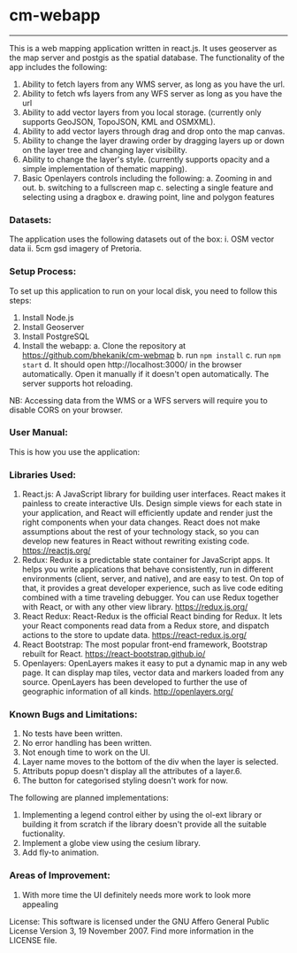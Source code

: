 # **cm-webapp**

---

This is a web mapping application written in react.js. It uses geoserver as the map server and postgis as the spatial database. The functionality of the app includes the following:

1. Ability to fetch layers from any WMS server, as long as you have the url.
2. Ability to fetch wfs layers from any WFS server as long as you have the url
3. Ability to add vector layers from you local storage. (currently only supports GeoJSON, TopoJSON, KML and OSMXML).
4. Ability to add vector layers through drag and drop onto the map canvas.
5. Ability to change the layer drawing order by dragging layers up or down on the layer tree and changing layer visibility.
6. Ability to change the layer's style. (currently supports opacity and a simple implementation of thematic mapping).
7. Basic Openlayers controls including the following:
   a. Zooming in and out.
   b. switching to a fullscreen map
   c. selecting a single feature and selecting using a dragbox
   e. drawing point, line and polygon features

### Datasets:

The application uses the following datasets out of the box:
i. OSM vector data
ii. 5cm gsd imagery of Pretoria.

### Setup Process:

To set up this application to run on your local disk, you need to follow this steps:

1. Install Node.js
2. Install Geoserver
3. Install PostgreSQL
4. Install the webapp:
   a. Clone the repository at https://github.com/bhekanik/cm-webmap
   b. run `npm install`
   c. run `npm start`
   d. It should open http://localhost:3000/ in the browser automatically. Open it manually if it doesn't open automatically. The server supports hot reloading.

NB: Accessing data from the WMS or a WFS servers will require you to disable CORS on your browser.

### User Manual:

This is how you use the application:

### Libraries Used:

1. React.js: A JavaScript library for building user interfaces. React makes it painless to create interactive UIs. Design simple views for each state in your application, and React will efficiently update and render just the right components when your data changes. React does not make assumptions about the rest of your technology stack, so you can develop new features in React without rewriting existing code. https://reactjs.org/
2. Redux: Redux is a predictable state container for JavaScript apps. It helps you write applications that behave consistently, run in different environments (client, server, and native), and are easy to test. On top of that, it provides a great developer experience, such as live code editing combined with a time traveling debugger. You can use Redux together with React, or with any other view library. https://redux.js.org/
3. React Redux: React-Redux is the official React binding for Redux. It lets your React components read data from a Redux store, and dispatch actions to the store to update data. https://react-redux.js.org/
4. React Bootstrap: The most popular front-end framework, Bootstrap rebuilt for React. https://react-bootstrap.github.io/
5. Openlayers: OpenLayers makes it easy to put a dynamic map in any web page. It can display map tiles, vector data and markers loaded from any source. OpenLayers has been developed to further the use of geographic information of all kinds. http://openlayers.org/

### Known Bugs and Limitations:

1. No tests have been written.
2. No error handling has been written.
3. Not enough time to work on the UI.
4. Layer name moves to the bottom of the div when the layer is selected.
5. Attributs popup doesn't display all the attributes of a layer.6.
6. The button for categorised styling doesn't work for now.

The following are planned implementations:

1. Implementing a legend control either by using the ol-ext library or building it from scratch if the library doesn't provide all the suitable fuctionality.
2. Implement a globe view using the cesium library.
3. Add fly-to animation.

### Areas of Improvement:

1. With more time the UI definitely needs more work to look more appealing

License:
This software is licensed under the GNU Affero General Public License Version 3, 19 November 2007. Find more information in the LICENSE file.
